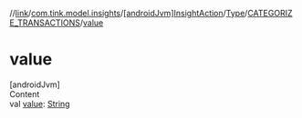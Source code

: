 //[link](../../../../index.md)/[com.tink.model.insights](../../../index.md)/[[androidJvm]InsightAction](../../index.md)/[Type](../index.md)/[CATEGORIZE_TRANSACTIONS](index.md)/[value](value.md)



# value  
[androidJvm]  
Content  
val [value](value.md): [String](https://kotlinlang.org/api/latest/jvm/stdlib/kotlin/-string/index.html)  



